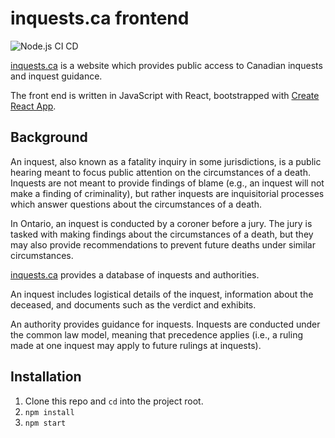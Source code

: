 # inquests.ca frontend

![Node.js CI CD](https://github.com/inquests-ca/inquests.ca-frontend/workflows/Node.js%20CI%20CD/badge.svg)

[inquests.ca](http://inquests.ca) is a website which provides public access to Canadian inquests and inquest guidance.

The front end is written in JavaScript with React, bootstrapped with [Create React App](https://github.com/facebook/create-react-app).

## Background

<!-- TODO: consider moving this to my personal website to avoid redundancy between repos. -->
<!-- TODO: is this all applicable to Ontario law? -->
An inquest, also known as a fatality inquiry in some jurisdictions, is a public hearing meant to focus public attention on the circumstances of a death. Inquests are not meant to provide findings of blame (e.g., an inquest will not make a finding of criminality), but rather inquests are inquisitorial processes which answer questions about the circumstances of a death.

In Ontario, an inquest is conducted by a coroner before a jury. The jury is tasked with making findings about the circumstances of a death, but they may also provide recommendations to prevent future deaths under similar circumstances.

[inquests.ca](http://inquests.ca) provides a database of inquests and authorities.

An inquest includes logistical details of the inquest, information about the deceased, and documents such as the verdict and exhibits.

An authority provides guidance for inquests. Inquests are conducted under the common law model, meaning that precedence applies (i.e., a ruling made at one inquest may apply to future rulings at inquests).

## Installation

1. Clone this repo and `cd` into the project root.
2. `npm install`
3. `npm start`
